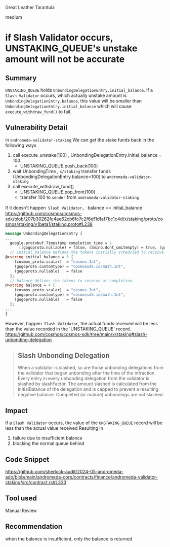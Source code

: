 Great Leather Tarantula

medium

# if Slash Validator occurs, UNSTAKING_QUEUE's unstake amount will not be accurate

## Summary
`UNSTAKING_QUEUE` holds `UnbondingDelegationEntry.initial_balance`.
If a `Slash Validator` occurs, which actually unstake amount is `UnbondingDelegationEntry.balance`, this value will be smaller than `UnbondingDelegationEntry.initial_balance`
which will cause `execute_withdraw_fund()` to fail.

## Vulnerability Detail
in `andromeda-validator-staking`
We can get the stake funds back in the following ways
1. call execute_unstake(100)  , UnbondingDelegationEntry.initial_balance = 100 , 
    - UNSTAKING_QUEUE.push_back(100)
2. wait UnbondingTime ,  `x/staking` transfer funds (UnbondingDelegationEntry.balance=100)  to `andromeda-validator-staking`
3. call execute_withdraw_fund()
    - UNSTAKING_QUEUE.pop_front(100)
    - transfer 100  to `sender` from `andromeda-validator-staking`

If it doesn't happen` Slash Validator`， balance == initial_balance
https://github.com/cosmos/cosmos-sdk/blob/207b30262fc4ae62cb6fc7c2f6df1dfaf7bc1c4d/x/staking/proto/cosmos/staking/v1beta1/staking.proto#L238
```proto
message UnbondingDelegationEntry {
...
  google.protobuf.Timestamp completion_time = 2
      [(gogoproto.nullable) = false, (amino.dont_omitempty) = true, (gogoproto.stdtime) = true];
  // initial_balance defines the tokens initially scheduled to receive at completion.
@>string initial_balance = 3 [
    (cosmos_proto.scalar)  = "cosmos.Int",
    (gogoproto.customtype) = "cosmossdk.io/math.Int",
    (gogoproto.nullable)   = false
  ];
  // balance defines the tokens to receive at completion.
@>string balance = 4 [
    (cosmos_proto.scalar)  = "cosmos.Int",
    (gogoproto.customtype) = "cosmossdk.io/math.Int",
    (gogoproto.nullable)   = false
  ];
...
}
```

However, happen` Slash Validator`, the actual funds received will be less than the value recorded in the `UNSTAKING_QUEUE' record.
https://github.com/cosmos/cosmos-sdk/tree/main/x/staking#slash-unbonding-delegation
>## Slash Unbonding Delegation
>When a validator is slashed, so are those unbonding delegations from the validator that began unbonding after the time of the infraction. Every entry in every unbonding delegation from the validator is slashed by slashFactor. The amount slashed is calculated from the InitialBalance of the delegation and is capped to prevent a resulting negative balance. Completed (or mature) unbondings are not slashed.

## Impact

If a `Slash Validator` occurs, the value of the `UNSTAKING_QUEUE` record will be less than the actual value received
Resulting in
1. failure due to insufficient balance
2. blocking the normal queue behind

## Code Snippet
https://github.com/sherlock-audit/2024-05-andromeda-ado/blob/main/andromeda-core/contracts/finance/andromeda-validator-staking/src/contract.rs#L333
## Tool used

Manual Review

## Recommendation

when the balance is insufficient, only the balance is returned
